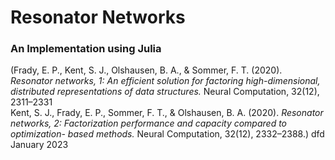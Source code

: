 # Resonator Networks
### An Implementation using Julia
(Frady, E. P., Kent, S. J., Olshausen, B. A., & Sommer, F. T. (2020). *Resonator networks, 1: An efficient solution for factoring high-dimensional, distributed representations of data structures.* Neural Computation, 32(12), 2311–2331\
Kent, S. J., Frady, E. P., Sommer, F. T., & Olshausen, B. A. (2020). *Resonator networks, 2: Factorization performance and capacity compared to optimization- based methods.* Neural Computation, 32(12), 2332–2388.)
dfd January 2023
